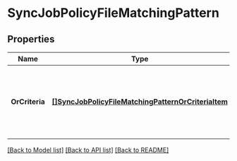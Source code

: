 # SyncJobPolicyFileMatchingPattern

## Properties
Name | Type | Description | Notes
------------ | ------------- | ------------- | -------------
**OrCriteria** | [**[]SyncJobPolicyFileMatchingPatternOrCriteriaItem**](SyncJobPolicyFileMatchingPatternOrCriteriaItem.md) | An array containing objects with \&quot;and_criteria\&quot; properties, each set of and_criteria will be logically OR&#39;ed together to create the full file matching pattern. | [optional] [default to null]

[[Back to Model list]](../README.md#documentation-for-models) [[Back to API list]](../README.md#documentation-for-api-endpoints) [[Back to README]](../README.md)


